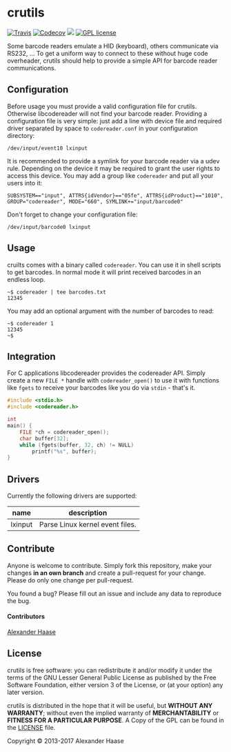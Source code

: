 # crutils

[![Travis](https://img.shields.io/travis/alehaa/crutils/master.svg?style=flat-square)](https://travis-ci.org/alehaa/crutils) [![Codecov](https://img.shields.io/codecov/c/github/alehaa/crutils.svg?style=flat-square)](https://codecov.io/github/alehaa/crutils?branch=master)  [![](https://img.shields.io/github/issues-raw/alehaa/crutils.svg?style=flat-square)](https://github.com/alehaa/crutils/issues)
[![GPL license](http://img.shields.io/badge/license-LGPL-blue.svg?style=flat-square)](http://www.gnu.org/licenses/)

Some barcode readers emulate a HID (keyboard), others communicate via RS232, ... To get a uniform way to connect to these without huge code overheader, crutils should help to provide a simple API for barcode reader communications.


## Configuration

Before usage you must provide a valid configuration file for crutils. Otherwise libcodereader will not find your barcode reader. Providing a configuration file is very simple: just add a line with device file and required driver separated by space to ``codereader.conf`` in your configuration directory:
```
/dev/input/event10 lxinput
```

It is recommended to provide a symlink for your barcode reader via a udev rule. Depending on the device it may be required to grant the user rights to access this device. You may add a group like ``codereader`` and put all your users into it:
```
SUBSYSTEM=="input", ATTRS{idVendor}=="05fe", ATTRS{idProduct}=="1010", GROUP="codereader", MODE="660", SYMLINK+="input/barcode0"
```
Don't forget to change your configuration file:
```
/dev/input/barcode0 lxinput
```


## Usage

cruilts comes with a binary called ``codereader``. You can use it in shell scripts to get barcodes. In normal mode it will print received barcodes in an endless loop.
```
~$ codereader | tee barcodes.txt
12345
```
You may add an optional argument with the number of barcodes to read:
```
~$ codereader 1
12345
~$
```


## Integration

For C applications libcodereader provides the codereader API. Simply create a new ``FILE *`` handle with ``codereader_open()`` to use it with functions like ``fgets`` to receive your barcodes like you do via ``stdin`` - that's it.

```C
#include <stdio.h>
#include <codereader.h>

int
main() {
	FILE *ch = codereader_open();
	char buffer[32];
	while (fgets(buffer, 32, ch) != NULL)
		printf("%s", buffer);
}
```


## Drivers

Currently the following drivers are supported:

|name|description|
|-------|------------|
|lxinput|Parse Linux kernel event files.|


## Contribute

Anyone is welcome to contribute. Simply fork this repository, make your changes **in an own branch** and create a pull-request for your change. Please do only one change per pull-request.

You found a bug? Please fill out an issue and include any data to reproduce the bug.

#### Contributors

[Alexander Haase](https://github.com/alehaa)


## License

crutils is free software: you can redistribute it and/or modify it under the terms of the GNU Lesser General Public License as published by the Free Software Foundation, either version 3 of the License, or (at your option) any later version.

crutils is distributed in the hope that it will be useful, but **WITHOUT ANY WARRANTY**; without even the implied warranty of **MERCHANTABILITY** or **FITNESS FOR A PARTICULAR PURPOSE**. A Copy of the GPL can be found in the [LICENSE](LICENSE) file.

Copyright &copy; 2013-2017 Alexander Haase

